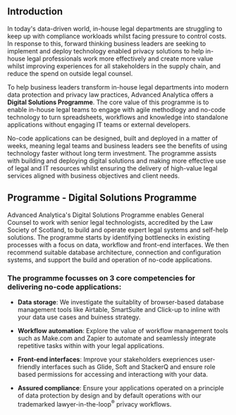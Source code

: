 ## Introduction
In today's data-driven world, in-house legal departments are struggling to keep up with compliance workloads whilst facing pressure to control costs. In response to this, forward thinking business leaders are seeking to implement and deploy technology enabled privacy solutions to help in-house legal professionals work more effectively and create more value whilst improving experiences for all stakeholders in the supply chain, and reduce the spend on outside legal counsel.

To help business leaders transform in-house legal departments into modern data protection and privacy law practices, Advanced Analytica offers a **Digital Solutions Programme**. The core value of this programme is to enable in-house legal teams to engage with agile methodlogy and no-code technology to turn spreadsheets, workflows and knowledge into standalone applications without engaging IT teams or external developers. 

No-code applications can be designed, built and deployed in a matter of weeks, meaning legal teams and business leaders see the benefits of using technology faster without long term investment. The programme assists with   building and deploying digital solutions and making more effective use of legal and IT resources whilst ensuring the delivery of high-value legal services aligned with business objectives and client needs.

## Programme - Digital Solutions Programme
Advanced Analytica's Digital Solutions Programme enables General Counsel to work with senior legal technologists, accredited by the Law Society of Scotland, to build and operate expert legal systems and self-help solutions. The programme starts by identifying bottlenecks in existing processes with a focus on data, workflow and front-end interfaces. We then recommend suitable database architecture, connection and configuration systems, and support the build and operation of no-code applications.

### The programme focusses on 3 core competencies for delivering no-code applications:

- **Data storage**: We investigate the suitablity of browser-based database management tools like Airtable, SmartSuite and Click-up to inline with your data use cases and buiness strategy.
  
- **Workflow automation**: Explore the value of workflow management tools such as Make.com and Zapier to automate and seamlessly integrate repetitive tasks within with your legal applications.
  
- **Front-end interfaces**: Improve your stakeholders exepriences user-friendly interfaces such as Glide, Soft and StackerQ and ensure role based permissions for accessing and interactiong with your data.

- **Assured compliance**: Ensure your applications operated on a principle of data protection by design and by default operations with our trademarked lawyer-in-the-loop<sup>®</sup> privacy workflows.


